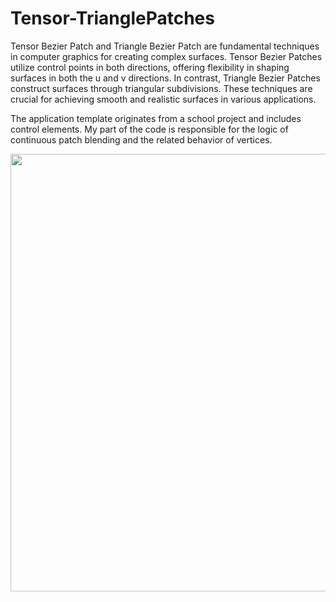 # Tensor-TrianglePatches
Tensor Bezier Patch and Triangle Bezier Patch are fundamental techniques
in computer graphics for creating complex surfaces. Tensor Bezier Patches utilize
control points in both directions, offering flexibility in shaping surfaces in both
the u and v directions. In contrast, Triangle Bezier Patches construct surfaces through 
triangular subdivisions. These techniques are crucial for achieving smooth and realistic surfaces in various applications.

The application template originates from a school project and includes control elements.
My part of the code is responsible for the logic of continuous patch blending and the related behavior of vertices.

<img src="Tensor&TrianglePatches.gif" width="700"/>
